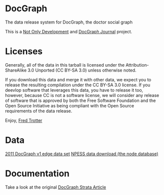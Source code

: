 DocGraph
========

The data release system for DocGraph, the doctor social graph

This is a <a href='http://notonlyfor.com'>Not Only Development</a> and <a href='http://docgraph.org'>DocGraph Journal</a> project.


Licenses
========

Generally, all of the data in this tarball is licensed under the Attribution-ShareAlike 3.0 Unported (CC BY-SA 3.0) unless otherwise noted.

If you download this data and merge it with other data, we expect you to release the resulting compilation under the CC BY-SA 3.0 license. If you deevlop software that leverages this data, you have to release it too, however, because CC is not a software license, we will consider any release of software that is approved by both the Free Software Foundation and the Open Source Initiative as being compliant with the Open Source requirements of the data release. 

Enjoy,
<a href='http://fredtrotter.com'>Fred Trotter</a>


Data
========
<a href='https://www.dropbox.com/s/m9r0s3604mihd9s/DocGraph.v1.tgz'>2011 DocGraph v1 edge data set</a>
<a href='http://nppes.viva-it.com/NPI_Files.html'>NPESS data download (the node database)</a>


Documentation
========
Take a look at the original <a href='http://strata.oreilly.com/2012/11/docgraph-open-social-doctor-data.html'>DocGraph Strata Article</a>

